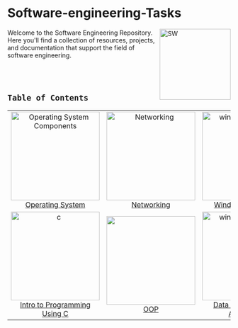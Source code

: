# Software-engineering-Tasks
<a href="#">
    <img align="right" width="160" src="https://github.com/Mayar-Magdy/Software-engineering-Tasks/assets/82660168/aa5b4692-dc8f-4d4f-9dcc-0049a48b6e11" alt="SW">
</a>


Welcome to the Software Engineering Repository. Here you'll find a collection of resources, projects, and documentation that support the field of software engineering.


<br><br>

## `Table of Contents`

<table>
    <tbody>
           <tr>
            <td align="center">
                <a href="https://github.com/Mayar-Magdy/Software-engineering-Tasks/tree/main/Operating-system">
                    <img src="https://artoftesting.com/wp-content/uploads/2022/02/operating-system.png" alt="Operating System Components" width="200" height="200"></img>
                </a><br>
                <a href="https://github.com/Mayar-Magdy/Software-engineering-Tasks/tree/main/Operating-system"> Operating System </a>
            </td>
            <td align="center">
                <a href="https://github.com/Mayar-Magdy/Software-engineering-Tasks/tree/main/Network%20">
                    <img src="https://media.geeksforgeeks.org/wp-content/uploads/20230406152358/CN-(1).jpg" alt="Networking" width="200" height="200">
                </a><br>
                <a href="https://github.com/Mayar-Magdy/Software-engineering-Tasks/tree/main/Network%20">Networking</a>
            </td>
            <td align="center">
                <a href="https://github.com/Mayar-Magdy/Software-engineering-Tasks/tree/main/windos%26linux">
                    <img src="https://sempreupdate.com.br/wp-content/uploads/2020/01/Replace-Windows-7-with-Linux-980x551-1.png" alt="windows and linux" width="200" height="200">
                </a><br>
                <a href="https://github.com/Mayar-Magdy/Software-engineering-Tasks/tree/main/windos%26linux">Windows and Linux </a>
            </td>
        </tr>
                <tr>
            <td align="center">
                <a href="https://github.com/Mayar-Magdy/Software-engineering-Tasks/tree/main/Intro-to-programming-Using-C">
              <img src="https://media.licdn.com/dms/image/D5612AQEHGZUx2evvxg/article-cover_image-shrink_600_2000/0/1688275415052?e=2147483647&v=beta&t=MiibYoaOd8k3EYKJGp_zBmSoyV_tklwOItiTYILUXKI" alt="c" width="200" height="200"></img>
                </a><br>
                <a href="https://github.com/Mayar-Magdy/Software-engineering-Tasks/tree/main/Intro-to-programming-Using-C">Intro to Programming Using C</a>
            </td>
            <td align="center">
                <a href="https://github.com/Mayar-Magdy/Software-engineering-Tasks/tree/main/oop">
                    <img src="https://c8.alamy.com/compfr/2prg1bd/texte-montrant-inspiration-object-oriented-programming-business-idea-language-objets-de-modele-plutot-que-des-actions-femme-tenant-la-tablette-dans-une-main-et-po-2prg1bd.jpg" width="200" height="200">
                </a><br>
                <a href="https://github.com/Mayar-Magdy/Software-engineering-Tasks/tree/main/oop">OOP</a>
            </td>
            <td align="center">
                <a href="https://github.com/Mayar-Magdy/Software-engineering-Tasks/tree/main/Data%20Structure">
                    <img src="https://miro.medium.com/v2/resize:fit:1358/1*4ZcW5tSdizlbtDQyVpRTuA.jpeg" alt="windows and linux" width="200" height="200">
                </a><br>
                <a href="https://github.com/Mayar-Magdy/Software-engineering-Tasks/tree/main/Data%20Structure"> Data Structures and Algorithms </a>
            </td>
        </tr>
    </tbody>
</table>

<br>

